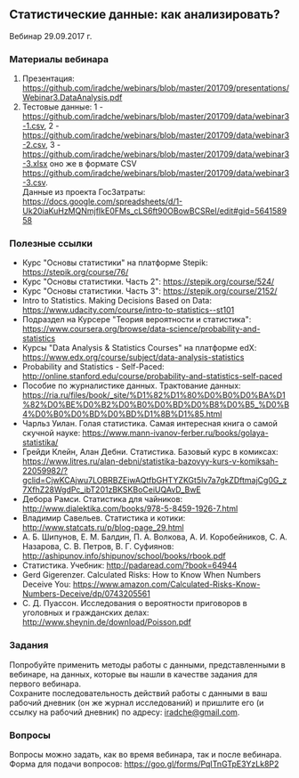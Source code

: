 ## Статистические данные: как анализировать?
Вебинар 29.09.2017 г.  

### Материалы вебинара
1. Презентация: https://github.com/iradche/webinars/blob/master/201709/presentations/Webinar3.DataAnalysis.pdf          
2. Тестовые данные: 1 - https://github.com/iradche/webinars/blob/master/201709/data/webinar3-1.csv, 2 - https://github.com/iradche/webinars/blob/master/201709/data/webinar3-2.csv, 3 - https://github.com/iradche/webinars/blob/master/201709/data/webinar3-3.xlsx оно же в формате CSV https://github.com/iradche/webinars/blob/master/201709/data/webinar3-3.csv.      
Данные из проекта ГосЗатраты: https://docs.google.com/spreadsheets/d/1-Uk20iaKuHzMQNmjfIkE0FMs_cLS6ft90OBowBCSReI/edit#gid=564158958            



###  Полезные ссылки
* Курс "Основы статистики" на платформе Stepik: https://stepik.org/course/76/          
* Курс "Основы статистики. Часть 2": https://stepik.org/course/524/        
* Курс "Основы статистики. Часть 3": https://stepik.org/course/2152/     
* Intro to Statistics. Making Decisions Based on Data: https://www.udacity.com/course/intro-to-statistics--st101     
* Подраздел на Курсере "Теория вероятности и статистика": https://www.coursera.org/browse/data-science/probability-and-statistics      
* Курсы "Data Analysis & Statistics Courses" на платформе edX: https://www.edx.org/course/subject/data-analysis-statistics     
* Probability and Statistics - Self-Paced: http://online.stanford.edu/course/probability-and-statistics-self-paced     
* Пособие по журналистике данных. Трактование данных: https://ria.ru/files/book/_site/%D1%82%D1%80%D0%B0%D0%BA%D1%82%D0%BE%D0%B2%D0%B0%D0%BD%D0%B8%D0%B5_%D0%B4%D0%B0%D0%BD%D0%BD%D1%8B%D1%85.html     
* Чарльз Уилан. Голая статистика. Самая интересная книга о самой скучной науке: https://www.mann-ivanov-ferber.ru/books/golaya-statistika/    
* Грейди Клейн, Алан Дебни. Статистика. Базовый курс в комиксах: https://www.litres.ru/alan-debni/statistika-bazovyy-kurs-v-komiksah-22059982/?gclid=CjwKCAjwu7LOBRBZEiwAQtfbGHTYZKGt5lv7a7gkZDftmajCg0G_z7XfhZ28WgdPc_ibT201zBKSKBoCeiUQAvD_BwE    
* Дебора Рамси. Статистика для чайников: http://www.dialektika.com/books/978-5-8459-1926-7.html     
* Владимир Савельев. Статистика и котики: http://www.statcats.ru/p/blog-page_29.html     
* А. Б. Шипунов, Е. М. Балдин, П. А. Волкова, А. И. Коробейников,
С. А. Назарова, С. В. Петров, В. Г. Суфиянов: http://ashipunov.info/shipunov/school/books/rbook.pdf     
* Статистика. Учебник: http://padaread.com/?book=64944     
* Gerd Gigerenzer. Calculated Risks: How to Know When Numbers Deceive You: https://www.amazon.com/Calculated-Risks-Know-Numbers-Deceive/dp/0743205561      
* С. Д. Пуассон. Исследования о вероятности приговоров в уголовных и гражданских делах: http://www.sheynin.de/download/Poisson.pdf      


### Задания 
Попробуйте применить методы работы с данными, представленными в вебинаре, на данных, которые вы нашли в качестве задания для первого вебинара.      
Сохраните последовательность действий работы с данными в ваш рабочий дневник (он же журнал исследований) и пришлите его (и ссылку на рабочий дневник) по адресу: iradche@gmail.com.      
    
       
### Вопросы 

Вопросы можно задать, как во время вебинара, так и после вебинара.
Форма для подачи вопросов: https://goo.gl/forms/PqITnGTpE3YzLk8P2      

